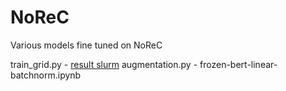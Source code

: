 # NoReC
Various models fine tuned  on NoReC
  
train_grid.py - [result slurm](https://github.com/AnnaPalarkina171/NoReC/blob/main/results/slurm-6426257.out)
augmentation.py -
frozen-bert-linear-batchnorm.ipynb
